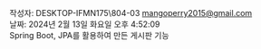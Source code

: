 작성자: DESKTOP-IFMN175\804-03 <mangoperry2015@gmail.com><br>
날짜: 2024년 2월 13일 화요일 오후 4:52:09<br>
Spring Boot, JPA를 활용하여 만든 게시판 기능
